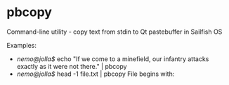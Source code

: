 # pbcopy
Command-line utility - copy text from stdin to Qt pastebuffer in Sailfish OS

Examples:
- *nemo@jolla$* echo "If we come to a minefield, our infantry attacks exactly as it were not there." | pbcopy
- *nemo@jolla$* head -1 file.txt | pbcopy File begins with:

